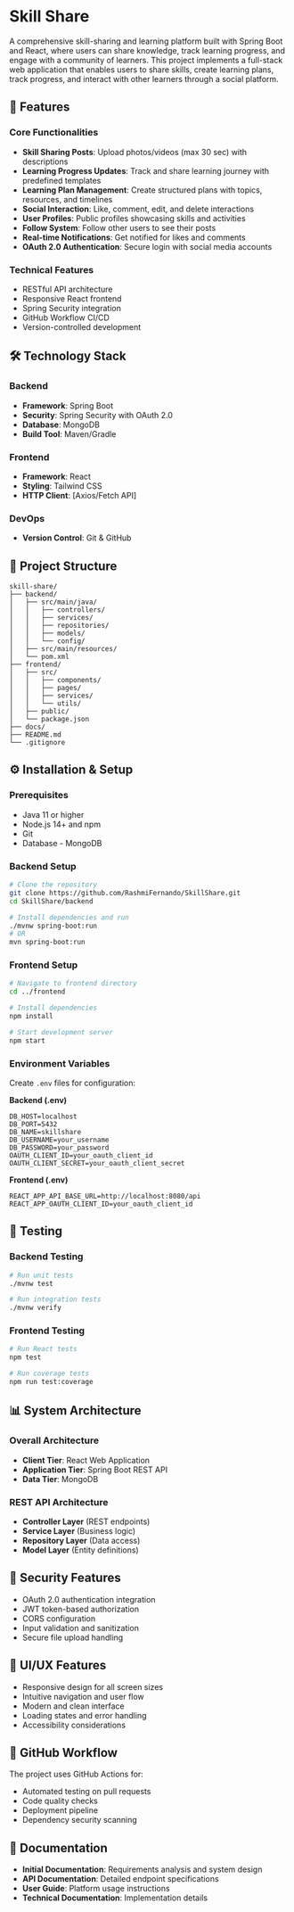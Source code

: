 # Skill Share

A comprehensive skill-sharing and learning platform built with Spring Boot and React, where users can share knowledge, track learning progress, and engage with a community of learners.
This project implements a full-stack web application that enables users to share skills, create learning plans, track progress, and interact with other learners through a social platform.

## 🚀 Features

### Core Functionalities
- **Skill Sharing Posts**: Upload photos/videos (max 30 sec) with descriptions
- **Learning Progress Updates**: Track and share learning journey with predefined templates
- **Learning Plan Management**: Create structured plans with topics, resources, and timelines
- **Social Interaction**: Like, comment, edit, and delete interactions
- **User Profiles**: Public profiles showcasing skills and activities
- **Follow System**: Follow other users to see their posts
- **Real-time Notifications**: Get notified for likes and comments
- **OAuth 2.0 Authentication**: Secure login with social media accounts

### Technical Features
- RESTful API architecture
- Responsive React frontend
- Spring Security integration
- GitHub Workflow CI/CD
- Version-controlled development

## 🛠 Technology Stack

### Backend
- **Framework**: Spring Boot
- **Security**: Spring Security with OAuth 2.0
- **Database**: MongoDB
- **Build Tool**: Maven/Gradle

### Frontend
- **Framework**: React
- **Styling**: Tailwind CSS
- **HTTP Client**: [Axios/Fetch API]

### DevOps
- **Version Control**: Git & GitHub

## 📁 Project Structure

```
skill-share/
├── backend/
│   ├── src/main/java/
│   │   ├── controllers/
│   │   ├── services/
│   │   ├── repositories/
│   │   ├── models/
│   │   └── config/
│   ├── src/main/resources/
│   └── pom.xml
├── frontend/
│   ├── src/
│   │   ├── components/
│   │   ├── pages/
│   │   ├── services/
│   │   └── utils/
│   ├── public/
│   └── package.json
├── docs/
├── README.md
└── .gitignore
```

## ⚙️ Installation & Setup

### Prerequisites
- Java 11 or higher
- Node.js 14+ and npm
- Git
- Database - MongoDB

### Backend Setup
```bash
# Clone the repository
git clone https://github.com/RashmiFernando/SkillShare.git
cd SkillShare/backend

# Install dependencies and run
./mvnw spring-boot:run
# OR
mvn spring-boot:run
```

### Frontend Setup
```bash
# Navigate to frontend directory
cd ../frontend

# Install dependencies
npm install

# Start development server
npm start
```

### Environment Variables
Create `.env` files for configuration:

**Backend (.env)**
```
DB_HOST=localhost
DB_PORT=5432
DB_NAME=skillshare
DB_USERNAME=your_username
DB_PASSWORD=your_password
OAUTH_CLIENT_ID=your_oauth_client_id
OAUTH_CLIENT_SECRET=your_oauth_client_secret
```

**Frontend (.env)**
```
REACT_APP_API_BASE_URL=http://localhost:8080/api
REACT_APP_OAUTH_CLIENT_ID=your_oauth_client_id
```


## 🧪 Testing

### Backend Testing
```bash
# Run unit tests
./mvnw test

# Run integration tests
./mvnw verify
```

### Frontend Testing
```bash
# Run React tests
npm test

# Run coverage tests
npm run test:coverage
```

## 📊 System Architecture

### Overall Architecture
- **Client Tier**: React Web Application
- **Application Tier**: Spring Boot REST API
- **Data Tier**: MongoDB

### REST API Architecture
- **Controller Layer** (REST endpoints)
- **Service Layer** (Business logic)
- **Repository Layer** (Data access)
- **Model Layer** (Entity definitions)

## 🔐 Security Features

- OAuth 2.0 authentication integration
- JWT token-based authorization
- CORS configuration
- Input validation and sanitization
- Secure file upload handling

## 🎨 UI/UX Features

- Responsive design for all screen sizes
- Intuitive navigation and user flow
- Modern and clean interface
- Loading states and error handling
- Accessibility considerations

## 🚦 GitHub Workflow

The project uses GitHub Actions for:
- Automated testing on pull requests
- Code quality checks
- Deployment pipeline
- Dependency security scanning

## 📝 Documentation

- **Initial Documentation**: Requirements analysis and system design
- **API Documentation**: Detailed endpoint specifications
- **User Guide**: Platform usage instructions
- **Technical Documentation**: Implementation details
